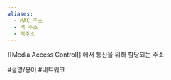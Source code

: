 ```yaml
---
aliases:
  - MAC 주소
  - 맥 주소
  - 맥주소
---
```

[[Media Access Control]] 에서 통신을 위해 할당되는 주소

#설명/용어 #네트워크 